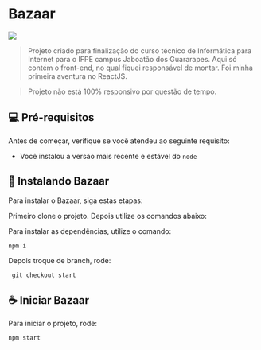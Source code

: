 # Bazaar

<img src="src/assets/logo-laranja.png">

> Projeto criado para finalização do curso técnico de Informática para Internet para o IFPE campus Jaboatão dos Guararapes. Aqui só contém o front-end, no qual fiquei responsável de montar. Foi minha primeira aventura no ReactJS.

> Projeto não está 100% responsivo por questão de tempo.


## 💻 Pré-requisitos

Antes de começar, verifique se você atendeu ao seguinte requisito:

- Você instalou a versão mais recente e estável do `node`

## 🚀 Instalando Bazaar

Para instalar o Bazaar, siga estas etapas:

Primeiro clone o projeto. Depois utilize os comandos abaixo:

Para instalar as dependências, utilize o comando:

```
npm i
```

Depois troque de branch, rode:

```
 git checkout start
```

## ☕ Iniciar Bazaar

Para iniciar o projeto, rode:

```
npm start
```
